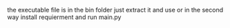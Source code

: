 the executable file is in the bin folder just extract it and use
or in the second way  install requierment and run main.py
